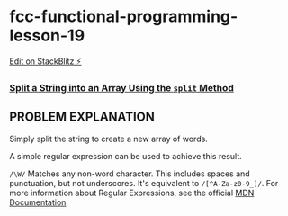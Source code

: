 # fcc-functional-programming-lesson-19

[Edit on StackBlitz ⚡️](https://stackblitz.com/edit/js-pe23nz)

### [Split a String into an Array Using the `split` Method](https://www.freecodecamp.org/learn/javascript-algorithms-and-data-structures/functional-programming/split-a-string-into-an-array-using-the-split-method)

## PROBLEM EXPLANATION
Simply split the string to create a new array of words.

A simple regular expression can be used to achieve this result.

`/\W/` Matches any non-word character.  This includes spaces and punctuation, but not underscores.  It's equivalent to `/[^A-Za-z0-9_]/`.  For more information about Regular Expressions, see the official [MDN Documentation](https://developer.mozilla.org/en-US/docs/Web/JavaScript/Guide/Regular_Expressions)

